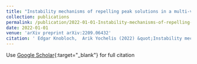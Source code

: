 ```yaml
---
title: "Instability mechanisms of repelling peak solutions in a multi-variable activator-inhibitor system"
collection: publications
permalink: /publication/2022-01-01-Instability-mechanisms-of-repelling-peak-solutions-in-a-multi-variable-activator-inhibitor-system
date: 2022-01-01
venue: 'arXiv preprint arXiv:2209.06432'
citation: ' Edgar Knobloch,  Arik Yochelis (2022) &quot;Instability mechanisms of repelling peak solutions in a multi-variable activator-inhibitor system.&quot; <i>arXiv preprint arXiv:2209.06432</i>.'
---
```

Use [Google Scholar](https://scholar.google.com/scholar?q=Instability+mechanisms+of+repelling+peak+solutions+in+a+multi+variable+activator+inhibitor+system){:target="_blank"} for full citation